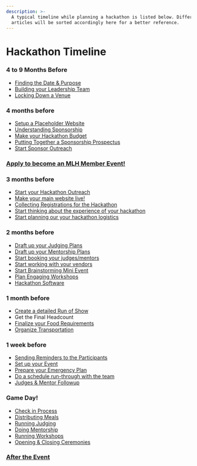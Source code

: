 ```yaml
---
description: >-
  A typical timeline while planning a hackathon is listed below. Different
  articles will be sorted accordingly here for a better reference.
---
```


# Hackathon Timeline

### 4 to 9 Months Before

* ​[Finding the Date & Purpose​](deciding-the-date.md)
* [Building your Leadership Team](build-your-leadership-team.md)
* [Locking Down a Venue ](locking-down-a-venue-and-date.md)

### 4 months before

* ​[Setup a Placeholder Website](putting-together-your-hackathon-website/set-up-a-placeholder-website.md)​
* [​Understanding Sponsorship​](getting-sponsorship/setting-goals/)
* [​Make your Hackathon Budget](budgeting-your-hackathon/)​
* [​Putting Together a Sponsorship Prospectus​](getting-sponsorship/put-together-a-sponsorship-prospectus.md)
* [​Start Sponsor Outreach​](getting-sponsorship/mlh-tips.md)

### ​​[Apply to become an MLH Member Event!](https://mlh.io/event-membership)​

### 3 months before

* ​[Start your Hackathon Outreach](marketing-your-event/how-to-promote-your-event/)
* ​[Make your main website live!​](putting-together-your-hackathon-website/updating-website-with-day-of-information.md)
* ​[Collecting Registrations for the Hackathon​](managing-registrations/registration-timelines.md)
* ​[Start thinking about the experience of your hackathon​](hacker-experience/)
* ​[Start planning our your hackathon logistics​](event-logistics/)

### 2 months before

* [​Draft up your Judging Plans](judging-and-submissions/draft-up-a-judging-plan.md)​
* ​[Draft up your Mentorship Plans​](draft-up-your-mentorship-plan.md)
* [​Start booking your judges​/mentors](judging-and-submissions/booking-your-judges.md)
* ​[Start working with your vendors​](event-logistics/working-with-food-vendors.md)
* ​[Start Brainstorming Mini Event​](hacker-experience/how-to-brainstorm-events.md)
* [​Plan Engaging Workshops](hacker-experience/plan-engaging-workshops.md)
* [Hackathon Software](event-logistics/softwares-for-digital-hackathons.md)

### 1 month before

* ​[Create a detailed Run of Show​](creating-your-hackathon-schedule/creating-a-detailed-run-of-show.md)
* ​Get the Final Headcount​
* ​[Finalize your Food Requirements ](event-logistics/hosting-hackers-with-dietary-restrictions.md)
* ​[Organize Transportation ](event-logistics/organize-transportation.md)

### 1 week before

* ​[Sending Reminders to the Participants](managing-registrations/sending-reminders/)​
* [​Set up your Event​](event-logistics/setup-your-event.md)
* [​Prepare your Emergency Plan](event-logistics/prepare-your-emergency-plan.md)
* ​[Do a schedule run-through with the team​](creating-your-hackathon-schedule/do-a-run-through-with-the-team.md)
* ​[Judges & Mentor Followup​](judging-and-submissions/booking-your-judges.md)

### Game Day!

* ​[Check in Process​](managing-registrations/check-in-process.md)
* ​[Distributing Meals](event-logistics/distributing-meals.md)
* ​[Running Judging​](judging-and-submissions/)
* [​Doing Mentorship​](draft-up-your-mentorship-plan.md)
* [​Running Workshops](hacker-experience/plan-engaging-workshops.md)​
* ​[Opening & Closing Ceremonies​](hacker-experience/running-opening-ceremony.md)

### ​​[After the Event](after-the-event.md)
